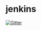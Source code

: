 # jenkins

[![Gitter](https://badges.gitter.im/mrbgems/jenkins.svg)](https://gitter.im/mrbgems/jenkins?utm_source=badge&utm_medium=badge&utm_campaign=pr-badge&utm_content=badge)